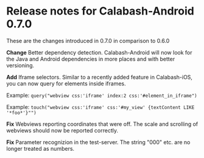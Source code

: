 # Release notes for Calabash-Android 0.7.0

These are the changes introduced in 0.7.0 in comparison to 0.6.0

**Change** Better dependency detection. Calabash-Android will now look for the Java and Android dependencies in more places and with better versioning.

**Add** Iframe selectors. Similar to a recently added feature in Calabash-iOS, you can now query for elements inside iframes.

Example: `query("webview css:'iframe' index:2 css:'#element_in_iframe")`

Example: `touch("webview css:'iframe' css:'#my_view' {textContent LIKE '*foo*'}"")`

**Fix** Webviews reporting coordinates that were off. The scale and scrolling of webviews should now be reported correctly.

**Fix** Parameter recognizion in the test-server. The string "000" etc. are no longer treated as numbers.
